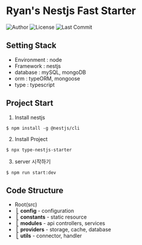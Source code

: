 # Ryan's Nestjs Fast Starter


![Author](https://img.shields.io/badge/Author-ryan-orange.svg)
![License](https://img.shields.io/badge/License-MIT-blue.svg)
![Last Commit](https://img.shields.io/github/last-commit/ryan-ahn/npm-nestjs-starter)


## Setting Stack
- Environment : node
- Framework : nestjs
- database : mySQL, mongoDB
- orm : typeORM, mongoose
- type : typescript


## Project Start
1. Install nestjs
```
$ npm install -g @nestjs/cli
```
2. Install Project
```
$ npx type-nestjs-starter
```
3. server 시작하기
```
$ npm run start:dev
```


## Code Structure
- Root(src)
- &nbsp;⎣&nbsp;**config** - configuration <br/>
- &nbsp;⎣&nbsp;**constants** - static resource <br/>
- &nbsp;⎣&nbsp;**modules** - api controllers, services <br/>
- &nbsp;⎣&nbsp;**providers** - storage, cache, database <br/>
- &nbsp;⎣&nbsp;**utils** - connector, handler <br/>
